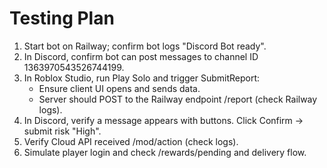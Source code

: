 # Testing Plan

1. Start bot on Railway; confirm bot logs "Discord Bot ready".
2. In Discord, confirm bot can post messages to channel ID 1363970543526744199.
3. In Roblox Studio, run Play Solo and trigger SubmitReport:
   - Ensure client UI opens and sends data.
   - Server should POST to the Railway endpoint /report (check Railway logs).
4. In Discord, verify a message appears with buttons. Click Confirm -> submit risk "High".
5. Verify Cloud API received /mod/action (check logs).
6. Simulate player login and check /rewards/pending and delivery flow.
